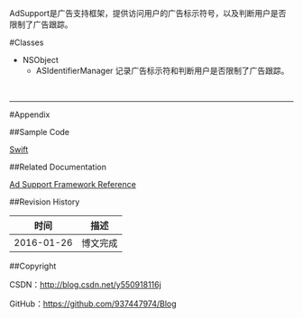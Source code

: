 AdSupport是广告支持框架，提供访问用户的广告标示符号，以及判断用户是否限制了广告跟踪。

#Classes

- NSObject
    - ASIdentifierManager 记录广告标示符和判断用户是否限制了广告跟踪。

&#160;

----------

#Appendix

##Sample Code

[Swift](https://github.com/937447974/Swift)

##Related Documentation

[Ad Support Framework Reference](https://developer.apple.com/library/ios/documentation/DeviceInformation/Reference/AdSupport_Framework/index.html)

##Revision History

| 时间 | 描述 |
| ---- | ---- |
| 2016-01-26 | 博文完成 |

##Copyright

CSDN：http://blog.csdn.net/y550918116j

GitHub：https://github.com/937447974/Blog